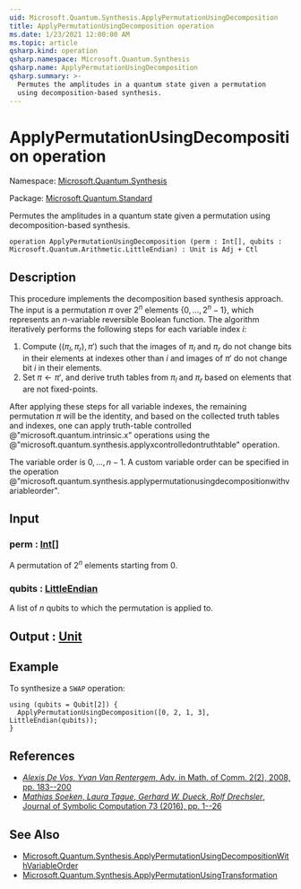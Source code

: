 ```yaml
---
uid: Microsoft.Quantum.Synthesis.ApplyPermutationUsingDecomposition
title: ApplyPermutationUsingDecomposition operation
ms.date: 1/23/2021 12:00:00 AM
ms.topic: article
qsharp.kind: operation
qsharp.namespace: Microsoft.Quantum.Synthesis
qsharp.name: ApplyPermutationUsingDecomposition
qsharp.summary: >-
  Permutes the amplitudes in a quantum state given a permutation
  using decomposition-based synthesis.
---
```


# ApplyPermutationUsingDecomposition operation

Namespace: [Microsoft.Quantum.Synthesis](xref:Microsoft.Quantum.Synthesis)

Package: [Microsoft.Quantum.Standard](https://nuget.org/packages/Microsoft.Quantum.Standard)


Permutes the amplitudes in a quantum state given a permutation
using decomposition-based synthesis.

```qsharp
operation ApplyPermutationUsingDecomposition (perm : Int[], qubits : Microsoft.Quantum.Arithmetic.LittleEndian) : Unit is Adj + Ctl
```


## Description

This procedure implements the decomposition based
synthesis approach.  The input is a permutation $\pi$ over $2^n$ elements
$\{0, \dots, 2^n-1\}$, which represents an $n$-variable reversible Boolean function.
The algorithm iteratively performs the following steps for each variable
index $i$:

1. Compute $((\pi_l, \pi_r), \pi')$ such that the images
   of $\pi_l$ and $\pi_r$ do not change bits in their elements at indexes other
   than $i$ and images of $\pi'$ do not change bit $i$ in their elements.
2. Set $\pi \leftarrow \pi'$, and derive truth tables from $\pi_l$ and $\pi_r$
   based on elements that are not fixed-points.

After applying these steps for all variable indexes, the remaining
permutation $\pi$ will be the identity, and based on the collected truth
tables and indexes, one can apply truth-table controlled @"microsoft.quantum.intrinsic.x"
operations using the @"microsoft.quantum.synthesis.applyxcontrolledontruthtable" operation.

The variable order is $0, \dots, n - 1$.  A custom variable order can be specified
in the operation @"microsoft.quantum.synthesis.applypermutationusingdecompositionwithvariableorder".

## Input

### perm : [Int](xref:microsoft.quantum.lang-ref.int)[]

A permutation of $2^n$ elements starting from 0.


### qubits : [LittleEndian](xref:Microsoft.Quantum.Arithmetic.LittleEndian)

A list of $n$ qubits to which the permutation is applied to.



## Output : [Unit](xref:microsoft.quantum.lang-ref.unit)



## Example

To synthesize a `SWAP` operation:

```qsharp
using (qubits = Qubit[2]) {
  ApplyPermutationUsingDecomposition([0, 2, 1, 3], LittleEndian(qubits));
}
```

## References

- [*Alexis De Vos*, *Yvan Van Rentergem*,
  Adv. in Math. of Comm. 2(2), 2008, pp. 183--200](http://www.aimsciences.org/article/doi/10.3934/amc.2008.2.183)
- [*Mathias Soeken*, *Laura Tague*, *Gerhard W. Dueck*, *Rolf Drechsler*,
  Journal of Symbolic Computation 73 (2016), pp. 1--26](https://www.sciencedirect.com/science/article/pii/S0747717115000188?via%3Dihub)

## See Also

- [Microsoft.Quantum.Synthesis.ApplyPermutationUsingDecompositionWithVariableOrder](xref:Microsoft.Quantum.Synthesis.ApplyPermutationUsingDecompositionWithVariableOrder)
- [Microsoft.Quantum.Synthesis.ApplyPermutationUsingTransformation](xref:Microsoft.Quantum.Synthesis.ApplyPermutationUsingTransformation)